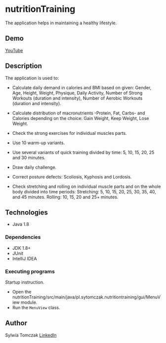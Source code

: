 # nutritionTraining 
The application helps in maintaining a healthy lifestyle.

## Demo
[YouTube](https://www.youtube.com/watch?v=jWKCxZJFrqk) 

## Description
The application is used to:
* Calculate daily demand in calories and BMI based on given: Gender, Age, Height, Weight, Physique, Daily Activity, Number of Strong Workouts (duration and intensity), Number of Aerobic Workouts (duration and intensity).

* Calculate distribution of macronutrients -Protein, Fat, Carbs- and Calories depending on the choice: Gain Weight, Keep Weight, Lose Weight. 

* Check the strong exercises for individual muscles parts.

* Use 10 warm-up variants.

* Use several variants of quick training divided by time: 5, 10, 15, 20, 25 and 30 minutes.

* Draw daily challenge.

* Correct posture defects: Scoliosis, Kyphosis and Lordosis.

* Check stretching and rolling on individual muscle parts and on the whole body divided into time periods: 
Stretching: 5, 10, 15, 20, 25, 30, 35, 40, and 45 minutes.
Rolling: 10, 15, 20 and 25+ minutes.

## Technologies 
* Java 1.8

### Dependencies
* JDK 1.8+
* JUnit
* IntelliJ IDEA

### Executing programs
Startup instruction.

* Open the nutritionTraining/src/main/java/pl.sytomczak.nutritiontraining/gui/MenuView module.
* Run the `MenuView` class.

## Author

Sylwia Tomczak
[LinkedIn](https://www.linkedin.com/in/syltom/) 